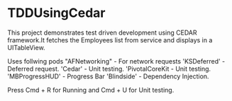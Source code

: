 # TDDUsingCedar
This project demonstrates test driven development using CEDAR framework.It fetches the Employees list from service and displays in a UITableView.

Uses follwing pods
"AFNetworking" - For network requests
'KSDeferred' - Deferred request.
'Cedar' - Unit testing.
'PivotalCoreKit - Unit testing.
'MBProgressHUD' - Progress Bar
'Blindside' - Dependency Injection.

Press Cmd + R for Running and Cmd + U for Unit testing.
